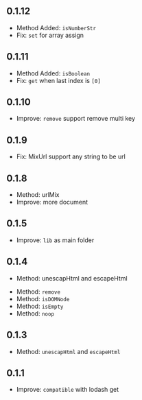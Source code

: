 ## 0.1.12

* Method Added: `isNumberStr`
* Fix: `set` for array assign

## 0.1.11

* Method Added: `isBoolean`
* Fix: `get` when last index is `[0]`

## 0.1.10

* Improve: `remove` support remove multi key

## 0.1.9

* Fix: MixUrl support any string to be url

## 0.1.8

* Method: urlMix
* Improve: more document

## 0.1.5

* Improve: `lib` as main folder

## 0.1.4

* Method: unescapHtml and escapeHtml

- Method: `remove`
- Method: `isDOMNode`
- Method: `isEmpty`
- Method: `noop`

## 0.1.3

* Method: `unescapHtml` and `escapeHtml`

## 0.1.1

* Improve: `compatible` with lodash get
